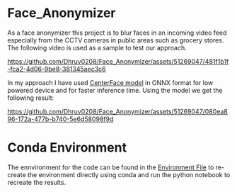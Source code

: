 # Face_Anonymizer
As a face anonymizer this project is to blur faces in an incoming video feed especially from the CCTV cameras in public areas such as grocery stores. 
The following video is used as a sample to test our approach.

https://github.com/Dhruv0208/Face_Anonymizer/assets/51269047/481f1b1f-fca2-4d06-9be8-381345aec3c6

In my approach I have used [CenterFace model](https://github.com/chenjun2hao/CenterFace.pytorch) in ONNX format for low powered device and for faster inference time. Using the model we get the following result:

https://github.com/Dhruv0208/Face_Anonymizer/assets/51269047/080ea896-172a-477b-b740-5e6d58098f9d


# Conda Environment
The ennvironment for the code can be found in the [Environment File](https://github.com/Dhruv0208/Face_Anonymizer/blob/main/env_anonymizer.yml) to re-create the environment directly using conda and run the python notebook to recreate the results.
